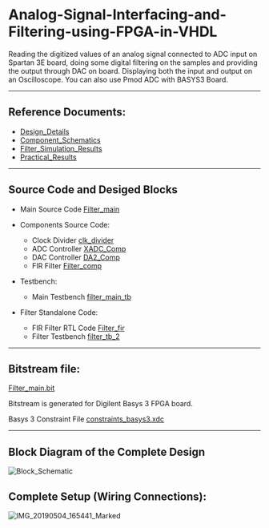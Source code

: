 # Analog-Signal-Interfacing-and-Filtering-using-FPGA-in-VHDL
Reading the digitized values of an analog signal connected to ADC input on Spartan 3E board, doing some digital filtering on the samples and providing the output through DAC on board. Displaying both the input and output on an Oscilloscope. You can also use Pmod ADC with BASYS3 Board.

--------------------------------------
## Reference Documents:

- [Design_Details](Design_Details.md)
- [Component_Schematics](Component_Schematics.md)
- [Filter_Simulation_Results](Filter_Simulation_Results.md)
- [Practical_Results](Practical_Results.md)

--------------------------------------
## Source Code and Desiged Blocks
- Main Source Code [Filter_main](RTL_Code/Filter_main.vhd)

- Components Source Code:
  - Clock Divider [clk_divider](RTL_Code/clk_divider.vhd)
  - ADC Controller [XADC_Comp](RTL_Code/XADC_Comp.vhd)
  - DAC Controller [DA2_Comp](RTL_Code/DA2_Comp.vhd)
  - FIR Filter [Filter_comp](RTL_Code/Filter_Comp.vhd)
 
- Testbench:
  - Main Testbench [filter_main_tb](RTL_Code/filter_main_tb.vhd)

- Filter Standalone Code:
  - FIR Filter RTL Code [Filter_fir](Filter_Code/Filter_fir.vhd)
  - Filter Testbench [filter_tb_2](Filter_Code/filter_tb_2.vhd)
--------------------------------------
## Bitstream file:

[Filter_main.bit](Bitstream_Generated)

Bitstream is generated for Digilent Basys 3 FPGA board.

Basys 3 Constraint File [constraints_basys3.xdc](RTL_Code/constraints_basys3.xdc)

--------------------------------------
## Block Diagram of the Complete Design
![Block_Schematic](https://user-images.githubusercontent.com/47363228/169643419-c0cc3717-fb2a-4f8b-ba70-cf85a99f698f.png)

## Complete Setup (Wiring Connections):
![IMG_20190504_165441_Marked](https://user-images.githubusercontent.com/47363228/169650105-3eb97283-62ab-40ff-9401-fd28e024fedf.jpg)

